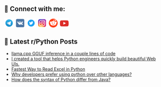 ## 🔎 Connect with me:
[<img src="https://github.com/bullbesh/bullbesh/blob/main/images/Telegram.png" width="32" height="32" />](https://t.me/bullbesh)
[<img src="https://github.com/bullbesh/bullbesh/blob/main/images/VK.png" width="32" height="32" />](https://vk.com/bullbesh)
[<img src="https://github.com/bullbesh/bullbesh/blob/main/images/Twitter.png" width="32" height="32" />](https://twitter.com/bullbesh1)
[<img src="https://github.com/bullbesh/bullbesh/blob/main/images/Instagram.png" width="32" height="32" />](https://www.instagram.com/bullbesh)
[<img src="https://github.com/bullbesh/bullbesh/blob/main/images/Reddit.png" width="32" height="32" />](https://www.reddit.com/user/bullbesh)
[<img src="https://github.com/bullbesh/bullbesh/blob/main/images/YouTube.png" width="32" height="32" />](https://www.youtube.com/channel/UCtfjRs6uzgq5mfm8S06WTcg)

## 📕 Latest r/Python Posts
<!-- BLOG-POST-LIST:START -->
- [llama.cpp GGUF inference in a couple lines of code](https://www.reddit.com/r/Python/comments/18xk9eo/llamacpp_gguf_inference_in_a_couple_lines_of_code/)
- [I created a tool that helps Python engineers quickly build beautiful Web UIs.](https://www.reddit.com/r/Python/comments/18xjuqs/i_created_a_tool_that_helps_python_engineers/)
- [Fastest Way to Read Excel in Python](https://www.reddit.com/r/Python/comments/18xitr3/fastest_way_to_read_excel_in_python/)
- [Why developers prefer using python over other languages?](https://www.reddit.com/r/Python/comments/18xhjzj/why_developers_prefer_using_python_over_other/)
- [How does the syntax of Python differ from Java?](https://www.reddit.com/r/Python/comments/18xgy6n/how_does_the_syntax_of_python_differ_from_java/)
<!-- BLOG-POST-LIST:END -->
